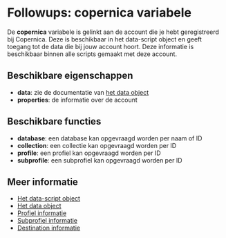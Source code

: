 # Followups: copernica variabele

De **copernica** variabele is gelinkt aan de account die je hebt geregistreerd
bij Copernica. Deze is beschikbaar in het data-script object en geeft 
toegang tot de data die bij jouw account hoort. Deze informatie is beschikbaar
binnen alle scripts gemaakt met deze account.

## Beschikbare eigenschappen

* **data**: zie de documentatie van [het data object](./followups-scripting-data)
* **properties**: de informatie over de account

## Beschikbare functies

* **database**: een database kan opgevraagd worden per naam of ID
* **collection**: een collectie kan opgevraagd worden per ID
* **profile**: een profiel kan opgevraagd worden per ID
* **subprofile**: een subprofiel kan opgevraagd worden per ID

## Meer informatie
* [Het data-script object](./followups-scripting)
* [Het data object](./followups-scripting-data)
* [Profiel informatie](./followups-scripting-profile)
* [Subprofiel informatie](./followups-scripting-subprofile)
* [Destination informatie](./followups-scripting-destination)
